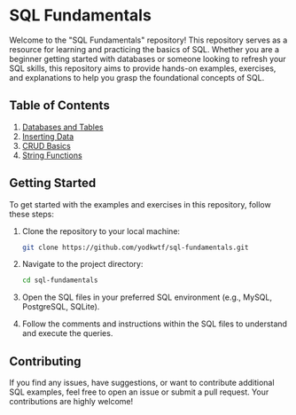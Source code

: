 # SQL Fundamentals

Welcome to the "SQL Fundamentals" repository! This repository serves as a resource for learning and practicing the basics of SQL. Whether you are a beginner getting started with databases or someone looking to refresh your SQL skills, this repository aims to provide hands-on examples, exercises, and explanations to help you grasp the foundational concepts of SQL.

## Table of Contents

1. [Databases and Tables](./01-databases-and-tables/)
2. [Inserting Data](./02-inserting-data/)
3. [CRUD Basics](./03-crud-basics/)
4. [String Functions](./04-string-functions/)

## Getting Started

To get started with the examples and exercises in this repository, follow these steps:

1. Clone the repository to your local machine:

   ```sh
   git clone https://github.com/yodkwtf/sql-fundamentals.git
   ```

2. Navigate to the project directory:

   ```sh
   cd sql-fundamentals
   ```

3. Open the SQL files in your preferred SQL environment (e.g., MySQL, PostgreSQL, SQLite).

4. Follow the comments and instructions within the SQL files to understand and execute the queries.

## Contributing

If you find any issues, have suggestions, or want to contribute additional SQL examples, feel free to open an issue or submit a pull request. Your contributions are highly welcome!
